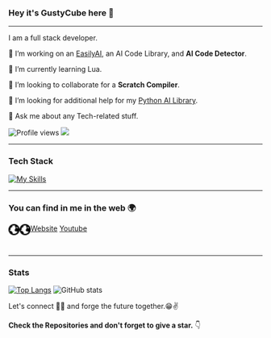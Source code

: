 ### Hey it's GustyCube here 👋

---

I am a full stack developer.
 
 🔭 I’m working on an [EasilyAI](https://github.com/GustyCube/EasilyAI), an AI Code Library, and **AI Code Detector**.
 
 🌱 I’m currently learning Lua.
 
 👯 I’m looking to collaborate for a **Scratch Compiler**.
 
 🤔 I’m looking for additional help for my [Python AI Library](https://github.com/GustyCube/EasilyAI).
 
 💬 Ask me about any Tech-related stuff.


![Profile views](https://gpvc.arturio.dev/GustyCube)  <img src="https://img.shields.io/github/followers/GustyCube?label=Follow" style=" float:left, margin-right:10px" />


---


### Tech Stack

[![My Skills](https://skillicons.dev/icons?i=js,ts,html,css,svelte,react,bootstrap,tailwind,php,wordpress,vercel,netlify,nodejs,express,npm,yarn,vitest,java,python,mysql,mongodb,cloudflare,tensorflow,pytorch,godot,unity,robloxstudio,p5js,docker,nginx,postman,gradle,git,github,gitlab,arduino,raspberrypi,linux,ubuntu,windows,apple,vscode,webstorm,idea,pycharm,discord,discordjs,bots,md,notion,figma,swift,bash,powershell,electron)](https://skillicons.dev)


---


### You can find in me in the web 🌍
<img align="left" alt="GustyCube" width="22px" src="https://raw.githubusercontent.com/iconic/open-iconic/master/svg/globe.svg" />[Website]
<img align="left" alt="GustyCube" width="22px" src="https://raw.githubusercontent.com/iconic/open-iconic/master/svg/globe.svg" />[Youtube]


<br/>

---

### Stats
[![Top Langs](https://github-readme-stats.vercel.app/api/top-langs/?username=GustyCube)](https://github.com/anuraghazra/github-readme-stats) ![GitHub stats](https://github-readme-stats.vercel.app/api?username=GustyCube&show_icons=true&hide_border=true)


Let's connect 👨‍💻 and forge the future together.😁✌

**Check the Repositories and don't forget to give a star.** 👇


[website]: https://gustycube.xyz
[youtube]: https://youtube.com/@GustyCube
